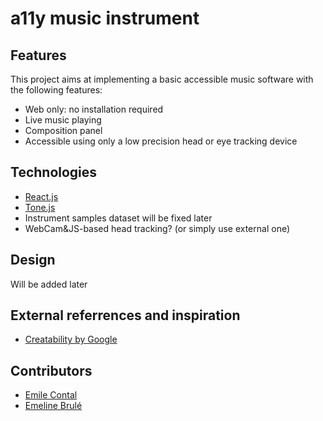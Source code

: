 # a11y music instrument

## Features

This project aims at implementing a basic accessible music software with the following features:

* Web only: no installation required
* Live music playing
* Composition panel
* Accessible using only a low precision head or eye tracking device


## Technologies

* [React.js](https://reactjs.org/)
* [Tone.js](https://tonejs.github.io/)
* Instrument samples dataset will be fixed later
* WebCam&JS-based head tracking? (or simply use external one)


## Design

Will be added later


## External referrences and inspiration

* [Creatability by Google](https://experiments.withgoogle.com/collection/creatability)


## Contributors

* [Emile Contal](https://github.com/econtal)
* [Emeline Brulé](https://github.com/e-mln-e)
